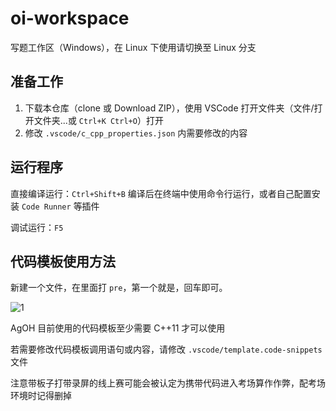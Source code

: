 # oi-workspace

写题工作区（Windows），在 Linux 下使用请切换至 Linux 分支

## 准备工作

1. 下载本仓库（clone 或 Download ZIP），使用 VSCode 打开文件夹（文件/打开文件夹...或 `Ctrl+K Ctrl+O`）打开
2. 修改 `.vscode/c_cpp_properties.json` 内需要修改的内容

## 运行程序

直接编译运行：`Ctrl+Shift+B` 编译后在终端中使用命令行运行，或者自己配置安装 `Code Runner` 等插件

调试运行：`F5`

## 代码模板使用方法

新建一个文件，在里面打 `pre`，第一个就是，回车即可。

![1](https://user-images.githubusercontent.com/50107074/163986760-ccd6cdfa-a584-4964-a40a-94dff1740203.gif)

AgOH 目前使用的代码模板至少需要 C++11 才可以使用

若需要修改代码模板调用语句或内容，请修改 `.vscode/template.code-snippets` 文件

注意带板子打带录屏的线上赛可能会被认定为携带代码进入考场算作作弊，配考场环境时记得删掉
